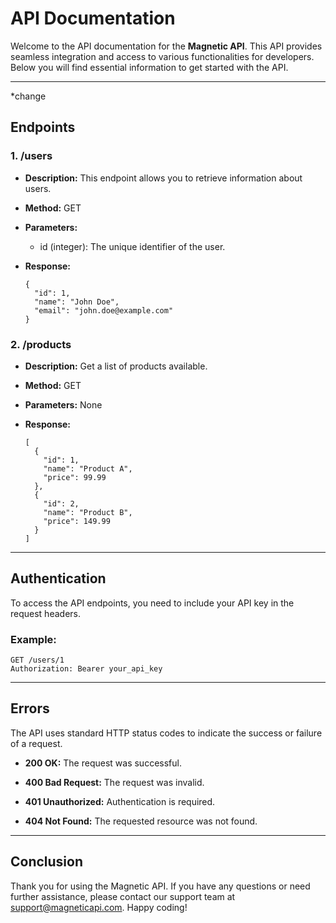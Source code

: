 API Documentation
=================

Welcome to the API documentation for the **Magnetic API**. This API provides seamless integration and access to various functionalities for developers. Below you will find essential information to get started with the API.

* * * * *
*change

Endpoints
---------

### 1\. /users

-   **Description:** This endpoint allows you to retrieve information about users.

-   **Method:** GET

-   **Parameters:**

    -   id (integer): The unique identifier of the user.

-   **Response:**

    ```
    {
      "id": 1,
      "name": "John Doe",
      "email": "john.doe@example.com"
    }
    ```

### 2\. /products

-   **Description:** Get a list of products available.

-   **Method:** GET

-   **Parameters:** None

-   **Response:**

    ```
    [
      {
        "id": 1,
        "name": "Product A",
        "price": 99.99
      },
      {
        "id": 2,
        "name": "Product B",
        "price": 149.99
      }
    ]
    ```

* * * * *

Authentication
--------------

To access the API endpoints, you need to include your API key in the request headers.

### Example:

```
GET /users/1
Authorization: Bearer your_api_key
```

* * * * *

Errors
------

The API uses standard HTTP status codes to indicate the success or failure of a request.

-   **200 OK:** The request was successful.

-   **400 Bad Request:** The request was invalid.

-   **401 Unauthorized:** Authentication is required.

-   **404 Not Found:** The requested resource was not found.

* * * * *

Conclusion
----------

Thank you for using the Magnetic API. If you have any questions or need further assistance, please contact our support team at <support@magneticapi.com>. Happy coding!
